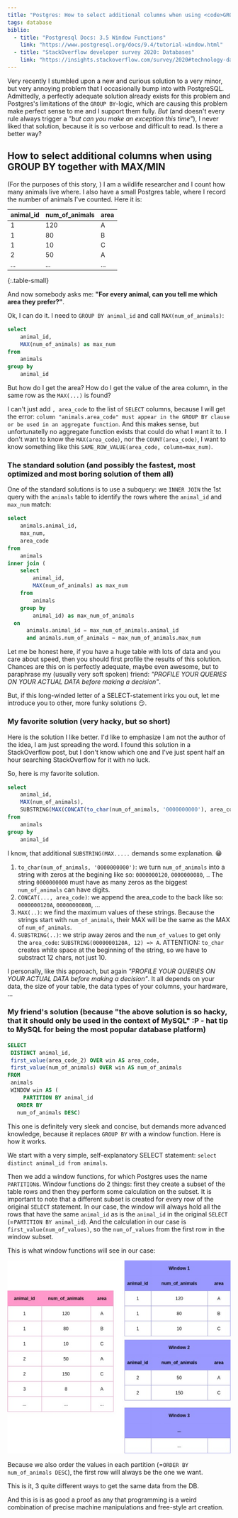 ```yaml
---
title: "Postgres: How to select additional columns when using <code>GROUP BY</code> together with <code>MAX</code>/<code>MIN</code>"
tags: database
biblio:
  - title: "Postgresql Docs: 3.5 Window Functions"
    link: "https://www.postgresql.org/docs/9.4/tutorial-window.html"
  - title: "StackOverflow developer survey 2020: Databases"
    link: "https://insights.stackoverflow.com/survey/2020#technology-databases"
---
```



Very recently I stumbled upon a new and curious solution to a very minor, but very annoying problem that I occasionally bump into with PostgreSQL. Admittedly, a perfectly adequate solution already exists for this problem and Postgres's limitations of the `GROUP BY`-logic, which are causing this problem make perfect sense to me and I support them fully. *But* (and doesn't every rule always trigger a *"but can you make an exception this time"*), I never liked that solution, because it is so verbose and difficult to read. Is there a better way?

## How to select additional columns when using GROUP BY together with MAX/MIN

(For the purposes of this story, ) I am a wildlife researcher and I count how many animals live where. I also have a small Postgres table, where I record the number of animals I've counted. Here it is:

| animal_id | num_of_animals | area |
|-----------|----------------|------|
| 1         | 120            | A    |
| 1         | 80             | B    |
| 1         | 10             | C    |
| 2         | 50             | A    |
| ...       | ...            | ...  |
{:.table-small}

And now somebody asks me: **"For every animal, can you tell me which area they prefer?"**.

Ok, I can do it. I need to `GROUP BY animal_id` and call `MAX(num_of_animals)`:

```sql
select
	animal_id,
	MAX(num_of_animals) as max_num
from
	animals
group by
	animal_id
```

But how do I get the area? How do I get the value of the area column, in the same row as the `MAX(...)` is found?

I can't just add `, area_code` to the list of `SELECT` columns, because I will get the error: `column "animals.area_code" must appear in the GROUP BY clause or be used in an aggregate function`. And this makes sense, but unfortunatelly no aggregate function exists that could do what I want it to. I don't want to know the `MAX(area_code)`, nor the `COUNT(area_code)`, I want to know something like this `SAME_ROW_VALUE(area_code, column=max_num)`.


### The standard solution (and possibly the fastest, most optimized and most boring solution of them all)

One of the standard solutions is to use a subquery: we `INNER JOIN` the 1st query with the `animals` table to identify the rows where the `animal_id` and `max_num` match:

```sql
select
	animals.animal_id,
	max_num,
	area_code
from
	animals
inner join (
	select
		animal_id,
		MAX(num_of_animals) as max_num
	from
		animals
	group by
		animal_id) as max_num_of_animals
  on
	  animals.animal_id = max_num_of_animals.animal_id
	  and animals.num_of_animals = max_num_of_animals.max_num
```

Let me be honest here, if you have a huge table with lots of data and you care about speed, then you should first profile the results of this solution. Chances are this on is perfectly adequate, maybe even awesome, but to paraphrase my (usually very soft spoken) friend: *"PROFILE YOUR QUERIES ON YOUR ACTUAL DATA before making a decision"*.

But, if this long-winded letter of a SELECT-statement irks you out, let me introduce you to other, more funky solutions 😏.


### My favorite solution (very hacky, but so short)

Here is the solution I like better. I'd like to emphasize I am not the author of the idea, I am just spreading the word. I found this solution in a StackOverflow post, but I don't know which one and I've just spent half an hour searching StackOverflow for it with no luck.

So, here is my favorite solution.

```sql
select
	animal_id,
	MAX(num_of_animals),
	SUBSTRING(MAX(CONCAT(to_char(num_of_animals, '0000000000'), area_code)), 12) AS "area_code"
from
	animals
group by
	animal_id
```

I know, that additional `SUBSTRING(MAX.....` demands some explanation. 😁

1. `to_char(num_of_animals, '0000000000')`: we turn `num_of_animals` into a string with zeros at the begining like so: `0000000120`, `0000000080`, ..
   The string `0000000000` must have as many zeros as the biggest `num_of_animals` can have digits.
2. `CONCAT(..., area_code)`: we append the area_code to the back like so: `0000000120A`, `0000000080B`, ...
3. `MAX(..)`: we find the maximum values of these strings. Because the strings start with `num_of_animals`, their MAX will be the same as the MAX of `num_of_animals`.
4. `SUBSTRING(..)`: we strip away zeros and the `num_of_values` to get only the `area_code`: `SUBSTRING(0000000120A, 12) => A`. ATTENTION: `to_char` creates white space at the beginning of the string, so we have to substract 12 chars, not just 10.

I personally, like this approach, but again *"PROFILE YOUR QUERIES ON YOUR ACTUAL DATA before making a decision"*. It all depends on your data, the size of your table, the data types of your columns, your hardware, ...

### My friend's solution (because "the above solution is so hacky, that it should only be used in the context of MySQL" :P - hat tip to MySQL for being the most popular database platform)

```sql
SELECT
 DISTINCT animal_id,
 first_value(area_code_2) OVER win AS area_code,
 first_value(num_of_animals) OVER win AS num_of_animals
FROM
 animals
 WINDOW win AS (
	 PARTITION BY animal_id
   ORDER BY
   num_of_animals DESC)
```

This one is definitely very sleek and concise, but demands more advanced knowledge, because it replaces `GROUP BY` with a window function. Here is how it works.

We start with a very simple, self-explanatory SELECT statement: `select distinct animal_id from animals`.

Then we add a window functions, for which Postgres uses the name `PARTITION`s. Window functions do 2 things: first they create a subset of the table rows and then they perform some calculation on the subset. It is important to note that a different subset is created for every row of the original `SELECT` statement. In our case, the window will always hold all the rows that have the same `animal_id` as is the `animal_id` in the original `SELECT` (=`PARTITION BY animal_id`). And the calculation in our case is `first_value(num_of_values)`, so the `num_of_values` from the first row in the window subset.

This is what window functions will see in our case:

![Postgres window function](/assets/Postgres-window.jpg)

Because we also order the values in each partition (=`ORDER BY num_of_animals DESC`), the first row will always be the one we want.

This is it, 3 quite different ways to get the same data from the DB.

And this is is as good a proof as any that programming is a weird combination of precise machine manipulations and free-style art creation.
